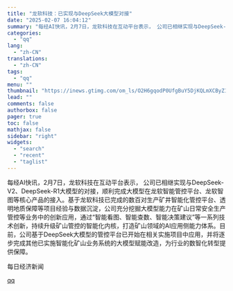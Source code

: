```yaml
---
title: "龙软科技：已实现与DeepSeek大模型对接"
date: "2025-02-07 16:04:12"
summary: "每经AI快讯，2月7日，龙软科技在互动平台表示， 公司已相继实现与DeepSeek-V2、DeepS..."
categories:
  - "qq"
lang:
  - "zh-CN"
translations:
  - "zh-CN"
tags:
  - "qq"
menu: ""
thumbnail: "https://inews.gtimg.com/om_ls/O2H6gqodP0UfgBuY5DjKQLmXCByZ1HrMsYD-Rr-U-KDOAAA_640360/0"
lead: ""
comments: false
authorbox: false
pager: true
toc: false
mathjax: false
sidebar: "right"
widgets:
  - "search"
  - "recent"
  - "taglist"
---
```


每经AI快讯，2月7日，龙软科技在互动平台表示， 公司已相继实现与DeepSeek-V2、DeepSeek-R1大模型的对接，顺利完成大模型在龙软智能管控平台、龙软智图等核心产品的接入。基于龙软科技已完成的数百对生产矿井智能化管控平台、透明地质保障等项目经验与数据沉淀，公司充分挖掘大模型能力在矿山日常安全生产管控等业务中的创新应用，通过“智能看图、智能查数、智能决策建议”等一系列技术创新，持续升级矿山管控的智能化内核，打造矿山领域的AI应用侧能力体系。目前，公司基于DeepSeek大模型的管控平台已开始在相关实施项目中应用，并将逐步完成其他已实施智能化矿山业务系统的大模型赋能改造，为行业的数智化转型提供保障。

  

每日经济新闻

[qq](https://new.qq.com/rain/a/20250207A05SN400)
